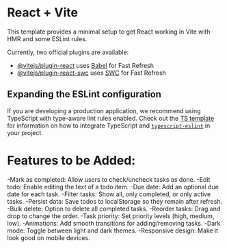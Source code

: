 # React + Vite

This template provides a minimal setup to get React working in Vite with HMR and some ESLint rules.

Currently, two official plugins are available:

- [@vitejs/plugin-react](https://github.com/vitejs/vite-plugin-react/blob/main/packages/plugin-react) uses [Babel](https://babeljs.io/) for Fast Refresh
- [@vitejs/plugin-react-swc](https://github.com/vitejs/vite-plugin-react/blob/main/packages/plugin-react-swc) uses [SWC](https://swc.rs/) for Fast Refresh

## Expanding the ESLint configuration

If you are developing a production application, we recommend using TypeScript with type-aware lint rules enabled. Check out the [TS template](https://github.com/vitejs/vite/tree/main/packages/create-vite/template-react-ts) for information on how to integrate TypeScript and [`typescript-eslint`](https://typescript-eslint.io) in your project.

# Features to be Added:
-Mark as completed: Allow users to check/uncheck tasks as done.
-Edit todo: Enable editing the text of a todo item.
-Due date: Add an optional due date for each task.
-Filter tasks: Show all, only completed, or only active tasks.
-Persist data: Save todos to localStorage so they remain after refresh.
-Bulk delete: Option to delete all completed tasks.
-Reorder tasks: Drag and drop to change the order.
-Task priority: Set priority levels (high, medium, low).
-Animations: Add smooth transitions for adding/removing tasks.
-Dark mode: Toggle between light and dark themes.
-Responsive design: Make it look good on mobile devices.
